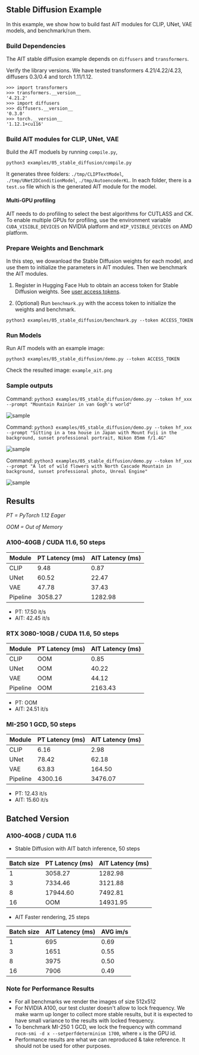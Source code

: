 ## Stable Diffusion Example

In this example, we show how to build fast AIT modules for CLIP, UNet, VAE models, and benchmark/run them.

### Build Dependencies

The AIT stable diffusion example depends on `diffusers` and `transformers`. 

Verify the library versions. We have tested transformers 4.21/4.22/4.23, diffusers 0.3/0.4 and torch 1.11/1.12.

```
>>> import transformers
>>> transformers.__version__
'4.21.2'
>>> import diffusers
>>> diffusers.__version__
'0.3.0'
>>> torch.__version__
'1.12.1+cu116'
```

### Build AIT modules for CLIP, UNet, VAE

Build the AIT moduels by running `compile.py`,

```
python3 examples/05_stable_diffusion/compile.py
```
It generates three folders: `./tmp/CLIPTextModel`, `./tmp/UNet2DConditionModel`, `./tmp/AutoencoderKL`. In each folder, there is a `test.so` file which is the generated AIT module for the model.

#### Multi-GPU profiling
AIT needs to do profiling to select the best algorithms for CUTLASS and CK.
To enable multiple GPUs for profiling, use the environment variable `CUDA_VISIBLE_DEVICES` on NVIDIA platform and `HIP_VISIBLE_DEVICES` on AMD platform.

### Prepare Weights and Benchmark

In this step, we dowanload the Stable Diffusion weights for each model, and use them to initialize the parameters in AIT modules. Then we benchmark the AIT modules.

1. Register in Hugging Face Hub to obtain an access token for Stable Diffusion weights. See [user access tokens](https://huggingface.co/docs/hub/security-tokens).

2. (Optional) Run `benchmark.py` with the access token to initialize the weights and benchmark.

```
python3 examples/05_stable_diffusion/benchmark.py --token ACCESS_TOKEN
```

### Run Models

Run AIT models with an example image:

```
python3 examples/05_stable_diffusion/demo.py --token ACCESS_TOKEN
```

Check the resulted image: `example_ait.png`


### Sample outputs

Command: `python3 examples/05_stable_diffusion/demo.py --token hf_xxx --prompt "Mountain Rainier in van Gogh's world"`

![sample](https://raw.githubusercontent.com/AITemplate/webdata/main/imgs/example_ait_rainier.png)

Command: `python3 examples/05_stable_diffusion/demo.py --token hf_xxx --prompt "Sitting in a tea house in Japan with Mount Fuji in the background, sunset professional portrait, Nikon 85mm f/1.4G"`

![sample](https://raw.githubusercontent.com/AITemplate/webdata/main/imgs/example_ait_fuji.png)

Command: `python3 examples/05_stable_diffusion/demo.py --token hf_xxx --prompt "A lot of wild flowers with North Cascade Mountain in background, sunset professional photo, Unreal Engine"`

![sample](https://raw.githubusercontent.com/AITemplate/webdata/main/imgs/example_ait_cascade2.png)

## Results

_PT = PyTorch 1.12 Eager_

_OOM = Out of Memory_
### A100-40GB / CUDA 11.6, 50 steps

| Module   | PT Latency (ms) | AIT Latency (ms) |
|----------|-----------------|------------------|
| CLIP     | 9.48            | 0.87             |
| UNet     | 60.52           | 22.47            |
| VAE      | 47.78           | 37.43            |
| Pipeline | 3058.27         | 1282.98          |

- PT: 17.50 it/s
- AIT: 42.45 it/s

### RTX 3080-10GB / CUDA 11.6, 50 steps

| Module   | PT Latency (ms) | AIT Latency (ms) |
|----------|-----------------|------------------|
| CLIP     | OOM             | 0.85             |
| UNet     | OOM             | 40.22            |
| VAE      | OOM             | 44.12            |
| Pipeline | OOM             | 2163.43          |

- PT: OOM
- AIT: 24.51 it/s

### MI-250 1 GCD, 50 steps

| Module   | PT Latency (ms) | AIT Latency (ms) |
|----------|-----------------|------------------|
| CLIP     | 6.16            | 2.98             |
| UNet     | 78.42           | 62.18            |
| VAE      | 63.83           | 164.50           |
| Pipeline | 4300.16         | 3476.07          |

- PT: 12.43 it/s
- AIT: 15.60 it/s

## Batched Version

### A100-40GB / CUDA 11.6

- Stable Diffusion with AIT batch inference, 50 steps

| Batch size   | PT Latency (ms)  | AIT Latency (ms) |
|--------------|------------------|------------------|
|  1           |   3058.27        |      1282.98     |
|  3           |   7334.46        |      3121.88     |
|  8           |   17944.60       |      7492.81     |
|  16          |      OOM         |      14931.95    |

- AIT Faster rendering, 25 steps

| Batch size | AIT Latency (ms) | AVG im/s |
|------------|------------------|----------|
| 1          | 695              | 0.69     |
| 3          | 1651             | 0.55     |
| 8          | 3975             | 0.50     |
| 16         | 7906             | 0.49     |



### Note for Performance Results

- For all benchmarks we render the images of size 512x512
- For NVIDIA A100, our test cluster doesn't allow to lock frequency. We make warm up longer to collect more stable results, but it is expected to have small variance to the results with locked frequency.
- To benchmark MI-250 1 GCD, we lock the frequency with command `rocm-smi -d x --setperfdeterminism 1700`, where `x` is the GPU id.
- Performance results are what we can reproduced & take reference. It should not be used for other purposes.
